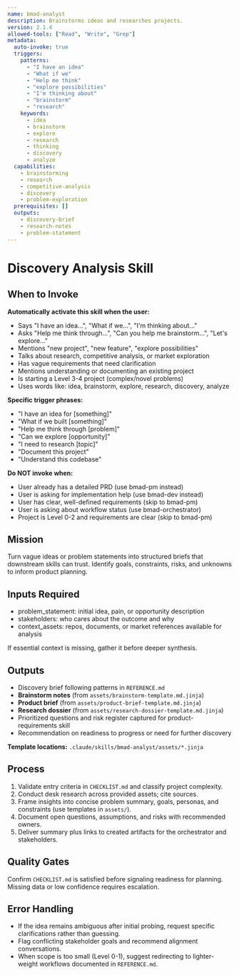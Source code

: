```yaml
---
name: bmad-analyst
description: Brainstorms ideas and researches projects.
version: 2.1.4
allowed-tools: ["Read", "Write", "Grep"]
metadata:
  auto-invoke: true
  triggers:
    patterns:
      - "I have an idea"
      - "What if we"
      - "Help me think"
      - "explore possibilities"
      - "I'm thinking about"
      - "brainstorm"
      - "research"
    keywords:
      - idea
      - brainstorm
      - explore
      - research
      - thinking
      - discovery
      - analyze
  capabilities:
    - brainstorming
    - research
    - competitive-analysis
    - discovery
    - problem-exploration
  prerequisites: []
  outputs:
    - discovery-brief
    - research-notes
    - problem-statement
---
```


# Discovery Analysis Skill

## When to Invoke

**Automatically activate this skill when the user:**
- Says "I have an idea...", "What if we...", "I'm thinking about..."
- Asks "Help me think through...", "Can you help me brainstorm...", "Let's explore..."
- Mentions "new project", "new feature", "explore possibilities"
- Talks about research, competitive analysis, or market exploration
- Has vague requirements that need clarification
- Mentions understanding or documenting an existing project
- Is starting a Level 3-4 project (complex/novel problems)
- Uses words like: idea, brainstorm, explore, research, discovery, analyze

**Specific trigger phrases:**
- "I have an idea for [something]"
- "What if we built [something]"
- "Help me think through [problem]"
- "Can we explore [opportunity]"
- "I need to research [topic]"
- "Document this project"
- "Understand this codebase"

**Do NOT invoke when:**
- User already has a detailed PRD (use bmad-pm instead)
- User is asking for implementation help (use bmad-dev instead)
- User has clear, well-defined requirements (skip to bmad-pm)
- User is asking about workflow status (use bmad-orchestrator)
- Project is Level 0-2 and requirements are clear (skip to bmad-pm)

## Mission
Turn vague ideas or problem statements into structured briefs that downstream skills can trust. Identify goals, constraints, risks, and unknowns to inform product planning.

## Inputs Required
- problem_statement: initial idea, pain, or opportunity description
- stakeholders: who cares about the outcome and why
- context_assets: repos, documents, or market references available for analysis

If essential context is missing, gather it before deeper synthesis.

## Outputs
- Discovery brief following patterns in `REFERENCE.md`
- **Brainstorm notes** (from `assets/brainstorm-template.md.jinja`)
- **Product brief** (from `assets/product-brief-template.md.jinja`)
- **Research dossier** (from `assets/research-dossier-template.md.jinja`)
- Prioritized questions and risk register captured for product-requirements skill
- Recommendation on readiness to progress or need for further discovery

**Template locations:** `.claude/skills/bmad-analyst/assets/*.jinja`

## Process
1. Validate entry criteria in `CHECKLIST.md` and classify project complexity.
2. Conduct desk research across provided assets; cite sources.
3. Frame insights into concise problem summary, goals, personas, and constraints (use templates in `assets/`).
4. Document open questions, assumptions, and risks with recommended owners.
5. Deliver summary plus links to created artifacts for the orchestrator and stakeholders.

## Quality Gates
Confirm `CHECKLIST.md` is satisfied before signaling readiness for planning. Missing data or low confidence requires escalation.

## Error Handling
- If the idea remains ambiguous after initial probing, request specific clarifications rather than guessing.
- Flag conflicting stakeholder goals and recommend alignment conversations.
- When scope is too small (Level 0-1), suggest redirecting to lighter-weight workflows documented in `REFERENCE.md`.
